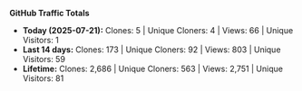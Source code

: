 
**GitHub Traffic Totals**

- **Today (2025-07-21):** Clones: 5 | Unique Cloners: 4 | Views: 66 | Unique Visitors: 1
- **Last 14 days:** Clones: 173 | Unique Cloners: 92 | Views: 803 | Unique Visitors: 59
- **Lifetime:** Clones: 2,686 | Unique Cloners: 563 | Views: 2,751 | Unique Visitors: 81
